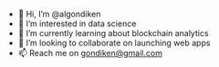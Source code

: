 - 👋 Hi, I’m @algondiken
- 👀 I’m interested in data science
- 🌱 I’m currently learning about blockchain analytics
- 💞️ I’m looking to collaborate on launching web apps
- 📫 Reach me on gondiken@gmail.com

<!---
algondiken/algondiken is a ✨ special ✨ repository because its `README.md` (this file) appears on your GitHub profile.
You can click the Preview link to take a look at your changes.
--->
